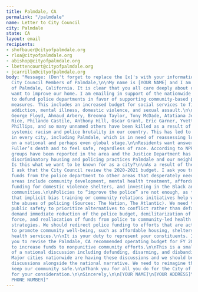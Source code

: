 ```yaml
---
title: Palmdale, CA
permalink: "/palmdale"
name: Letter to City Council
city: Palmdale
state: CA
layout: email
recipients:
- shofbauer@cityofpalmdale.org
- rloa@cityofpalmdale.org
- abishop@cityofpalmdale.org
- lbettencourt@cityofpalmdale.org
- jcarrillo@cityofpalmdale.org
body: "Message: (Don't forget to replace the [x]'s with your information!)\U0001F517\n\nDear
  City Council Members of Palmdale,\n\nMy name is [YOUR NAME] and I am a resident
  of Palmdale, California. It is clear that you all care deeply about our city and
  want to improve our home. I am emailing in support of the nationwide initiative
  to defund police departments in favor of supporting community-based public safety
  measures. This includes an increased budget for social services to fight homelessness,
  addiction, mental illness, domestic violence, and sexual assault.\n\nAs you know,
  George Floyd, Ahmaud Arbery, Breonna Taylor, Tony McDade, Atatiana Jefferson, Tamir
  Rice, Philando Castile, Anthony Hill, Oscar Grant, Eric Garner, Yvette Smith, Desmond
  Phillips, and so many unnamed others have been killed as a result of deeply-rooted
  systemic racism and police brutality in our country. This has led to a renewed focus
  in every city, including Palmdale, which is in need of reassessing local priorities
  on a national and perhaps even global stage.\n\nResidents want answers to Robert
  Fuller’s death and to feel safe, regardless of race. According to NPR, Neo-Nazi
  groups have been reported in the area and the Justice Department has investigated
  discriminatory housing and policing practices Palmdale and our neighbor Lancaster.
  Is this what we want to be known for as a city?\n\nAs a result of these events,
  I ask that the City Council review the 2020-2021 budget. I ask you to reallocate
  funds from the police department to other areas that desperately need it. These
  areas include community development, mental health treatment, affordable housing,
  funding for domestic violence shelters, and investing in the Black and Indigenous
  communities.\n\nPolicies to “improve the police” are not enough, as there’s no evidence
  that implicit bias training or community relations initiatives help with reducing
  the abuses of policing (Sources: The Nation, The Atlantic). We need to reimagine
  public safety to prioritize alternatives to conflict rather than defaulting to violence.\n\nI
  demand immediate reduction of the police budget, demilitarization of our police
  force, and reallocation of funds from police to community-led health and safety
  strategies. We should redirect police funding to efforts that are actually proven
  to promote community well-being, such as affordable housing, shelters, and mental
  health services.\n\nIt is your duty to represent your constituents. I am urging
  you to revise the Palmdale, CA recommended operating budget for FY 2020-21, and
  to increase funds to nonpunitive community efforts.\n\nThis is a small step in light
  of a national discussion including defunding, disarming, and disbanding police forces.
  Major cities nationwide are having these discussions and we should be having these
  discussions alongside the national narrative. We need to reimagine the systems that
  keep our community safe.\n\nThank you for all you do for the City of Palmdale, and
  for your consideration.\n\nSincerely,\n\n[YOUR NAME]\n[YOUR ADDRESS]\n[YOUR EMAIL]\n[YOUR
  PHONE NUMBER]"
---
```


